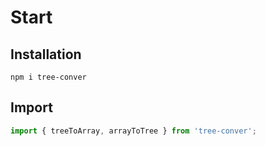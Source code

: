 # Start

## Installation

```shell
npm i tree-conver
```

## Import

```javascript
import { treeToArray, arrayToTree } from 'tree-conver';
```
